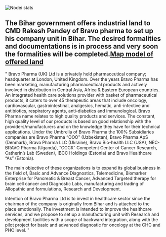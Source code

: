 ![Nodei stats](https://lh4.googleusercontent.com/kRMVnJLMkolU_oEzbH33jxPhEFfRhGeNvvt36PrU0oVpq9Y7ufGIrghNG11y2dFPYC-OAZbQtmMXZlGpyGPB=w1307-h650-rw)
## The Bihar government offers industrial land to CMD Rakesh Pandey of Bravo pharma to set up his company unit in Bihar. The desired formalities and documentations is in process and very soon the formalities will be completed.[Map model of offered land](https://www.biadabihar.in/wp-content/uploads/2018/09/Industrial__Area_Muzaffarpur-Model.pdf)


" 
Bravo Pharma (UK) Ltd is a privately held pharmaceutical company; headquarter at London, United Kingdom. Over the years Bravo Pharma has been marketing, manufacturing pharmaceutical products and actively involved in distribution in Central Asia, Africa & Eastern European countries. An integrated health care solutions provider with basket of pharmaceutical products, it caters to over 45 therapeutic areas that include oncology, cardiovascular, gastrointestinal, analgesics, hematic, anti-infective and antibiotics, respiratory agents, anti-diabetics and immunological. Bravo Pharma name relates to high quality products and services. The constant, high quality level of our products is based on good relationship with the providers/manufacturers and on the knowledge they have for their technical applications. Under the Umbrella of Bravo Pharma the 100% Subsidiaries companies are Bravo Pharma “OOO” (Uzbekistan), Bravo Pharma ApS (Denmark), Bravo Pharma LLC (Ukraine), Bravo Bio-health LLC (USA), NEC-BRAVO Pharma (Uganda), “CCCR” Competent Center of Cancer Research, Catherin’s Lab (Sweden), IBCC Holdings (Estonia) and Bravo Healthcare “As” (Estonia). 

The main objective of these organizations is to expand its global business in the field of, Basic and Advance Diagnostics, Telemedicine, Biomarker Enterprise for Pancreatic & Breast Cancer, Advanced Targeted therapy for brain cell cancer and Diagnostic Labs, manufacturing and trading of Allopathic and formulations, Research and Development. 

 

Intention of Bravo Pharma Ltd is to invest in healthcare sector since the chairman of the company is originally from Bihar and is attached to the place emotionally. The investment is intended to improve the healthcare services, and we propose to set up a manufacturing unit with Research and development facilities with a scope of backward integration, along with the pilot project for basic and advanced diagnostic for oncology at the CHC and PHC level. 
 "
